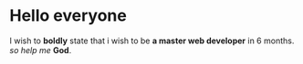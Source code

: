 # Hello everyone 
I wish to **boldly** state that i wish to be **a master web developer** in 6 months.
*so help me* **God**.
